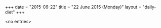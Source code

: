 +++
date = "2015-06-22"
title = "22 June 2015 (Monday)"
layout = "daily-diet"
+++


\<no entries\>

